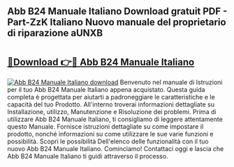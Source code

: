 ## Abb B24 Manuale Italiano Download gratuit PDF - Part-ZzK Italiano Nuovo manuale del proprietario di riparazione aUNXB

# <h2><a href="http://dfgvwm1.blite.top/?on=Abb+B24+Manuale+Italiano">🔗Download 👉🔴 Abb B24 Manuale Italiano</a></h2>

[![Abb B24 Manuale Italiano download](https://i.imgur.com/lujVjoI.png)](http://dfgvwm1.blite.top/?on=Abb+B24+Manuale+Italiano)
Benvenuto nel manuale di Istruzioni per il tuo Abb B24 Manuale Italiano appena acquistato. Questa guida completa è progettata per aiutarti a padroneggiare le caratteristiche e le capacità del tuo Prodotto. All'interno troverai informazioni dettagliate su Installazione, utilizzo, Manutenzione e Risoluzione dei problemi. Prima di utilizzare Abb B24 Manuale Italiano, ti consigliamo di leggere attentamente questo Manuale. Fornisce istruzioni dettagliate su come impostare il prodotto, nonché informazioni su come utilizzare le sue varie funzioni e possibilità. Scopri le possibilità Dell'elenco delle funzionalità con il tuo nuovo Abb B24 Manuale Italiano. Cominciamo! Contattaci oggi e lascia che Abb B24 Manuale Italiano ti guidi attraverso il processo.
